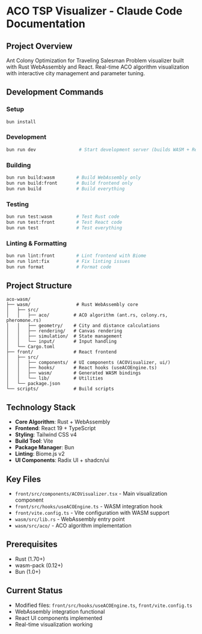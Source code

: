 # ACO TSP Visualizer - Claude Code Documentation

## Project Overview
Ant Colony Optimization for Traveling Salesman Problem visualizer built with Rust WebAssembly and React. Real-time ACO algorithm visualization with interactive city management and parameter tuning.

## Development Commands

### Setup
```bash
bun install
```

### Development
```bash
bun run dev                # Start development server (builds WASM + React)
```

### Building
```bash
bun run build:wasm        # Build WebAssembly only
bun run build:front       # Build frontend only
bun run build             # Build everything
```

### Testing
```bash
bun run test:wasm         # Test Rust code
bun run test:front        # Test React code
bun run test              # Test everything
```

### Linting & Formatting
```bash
bun run lint:front        # Lint frontend with Biome
bun run lint:fix          # Fix linting issues
bun run format            # Format code
```

## Project Structure

```
aco-wasm/
├── wasm/                 # Rust WebAssembly core
│   ├── src/
│   │   ├── aco/         # ACO algorithm (ant.rs, colony.rs, pheromone.rs)
│   │   ├── geometry/    # City and distance calculations
│   │   ├── rendering/   # Canvas rendering
│   │   ├── simulation/  # State management
│   │   └── input/       # Input handling
│   └── Cargo.toml
├── front/               # React frontend
│   ├── src/
│   │   ├── components/  # UI components (ACOVisualizer, ui/)
│   │   ├── hooks/       # React hooks (useACOEngine.ts)
│   │   ├── wasm/        # Generated WASM bindings
│   │   └── lib/         # Utilities
│   └── package.json
└── scripts/             # Build scripts
```

## Technology Stack

- **Core Algorithm**: Rust + WebAssembly
- **Frontend**: React 19 + TypeScript
- **Styling**: Tailwind CSS v4
- **Build Tool**: Vite
- **Package Manager**: Bun
- **Linting**: Biome.js v2
- **UI Components**: Radix UI + shadcn/ui

## Key Files

- `front/src/components/ACOVisualizer.tsx` - Main visualization component
- `front/src/hooks/useACOEngine.ts` - WASM integration hook
- `front/vite.config.ts` - Vite configuration with WASM support
- `wasm/src/lib.rs` - WebAssembly entry point
- `wasm/src/aco/` - ACO algorithm implementation

## Prerequisites

- Rust (1.70+)
- wasm-pack (0.12+)
- Bun (1.0+)

## Current Status
- Modified files: `front/src/hooks/useACOEngine.ts`, `front/vite.config.ts`
- WebAssembly integration functional
- React UI components implemented
- Real-time visualization working